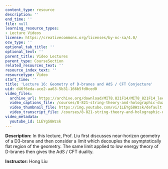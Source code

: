 ```yaml
---
content_type: resource
description: ''
end_time: ''
file: null
learning_resource_types:
- Lecture Videos
license: https://creativecommons.org/licenses/by-nc-sa/4.0/
ocw_type: ''
optional_tab_title: ''
optional_text: ''
parent_title: Video Lectures
parent_type: CourseSection
related_resources_text: ''
resource_index_text: ''
resourcetype: Video
start_time: ''
title: 'Lecture 16: Geometry of D-branes and AdS / CFT Conjecture'
uid: d46f6eda-ace2-aa63-5b31-166b5fd0ced0
video_files:
  archive_url: https://archive.org/download/MIT8.821F14/MIT8_821F14_lec16_300k.mp4
  video_captions_file: /courses/8-821-string-theory-and-holographic-duality-fall-2014/d8dd839335335c39b29bf99398a37853_1LEYgS8Wzsk.vtt
  video_thumbnail_file: https://img.youtube.com/vi/1LEYgS8Wzsk/default.jpg
  video_transcript_file: /courses/8-821-string-theory-and-holographic-duality-fall-2014/ebe08b128f1ad5fd0efc02810ef9fd82_1LEYgS8Wzsk.pdf
video_metadata:
  youtube_id: 1LEYgS8Wzsk
---
```


**Description:** In this lecture, Prof. Liu first discusses near-horizon geometry of a D3-brane and then consider a limit which decouples the asymptotically flat region of the geometry. The same limit applied to low energy theory of D-branes then gives the AdS / CFT duality.

**Instructor:** Hong Liu

